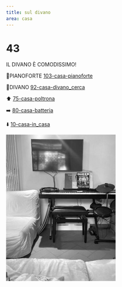```yaml
---
title: sul divano
area: casa
---
```

# 43
IL DIVANO È COMODISSIMO!

👀PIANOFORTE [103-casa-pianoforte](103-casa-pianoforte.md)

👀DIVANO [92-casa-divano_cerca](92-casa-divano_cerca.md)

⬆️ [75-casa-poltrona](75-casa-poltrona.md)

➡️ [80-casa-batteria](80-casa-batteria.md)

⬇️ [10-casa-in_casa](10-casa-in_casa.md)

![foto_51](../_assets/preview/foto_51.jpg)